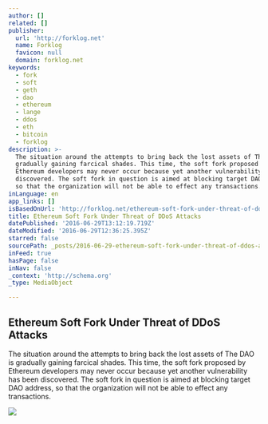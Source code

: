 ```yaml
---
author: []
related: []
publisher:
  url: 'http://forklog.net'
  name: Forklog
  favicon: null
  domain: forklog.net
keywords:
  - fork
  - soft
  - geth
  - dao
  - ethereum
  - lange
  - ddos
  - eth
  - bitcoin
  - forklog
description: >-
  The situation around the attempts to bring back the lost assets of The DAO is
  gradually gaining farcical shades. This time, the soft fork proposed by
  Ethereum developers may never occur because yet another vulnerability has been
  discovered. The soft fork in question is aimed at blocking target DAO address,
  so that the organization will not be able to effect any transactions.
inLanguage: en
app_links: []
isBasedOnUrl: 'http://forklog.net/ethereum-soft-fork-under-threat-of-ddos-attacks/'
title: Ethereum Soft Fork Under Threat of DDoS Attacks
datePublished: '2016-06-29T13:12:19.719Z'
dateModified: '2016-06-29T12:36:25.395Z'
starred: false
sourcePath: _posts/2016-06-29-ethereum-soft-fork-under-threat-of-ddos-attacks.md
inFeed: true
hasPage: false
inNav: false
_context: 'http://schema.org'
_type: MediaObject

---
```

<article style=""><h1>Ethereum Soft Fork Under Threat of DDoS Attacks</h1><p>The situation around the attempts to bring back the lost assets of The DAO is gradually gaining farcical shades. This time, the soft fork proposed by Ethereum developers may never occur because yet another vulnerability has been discovered. The soft fork in question is aimed at blocking target DAO address, so that the organization will not be able to effect any transactions.</p><img src="http://forklog.net/wp-content/uploads/2016/06/13.png" /></article>